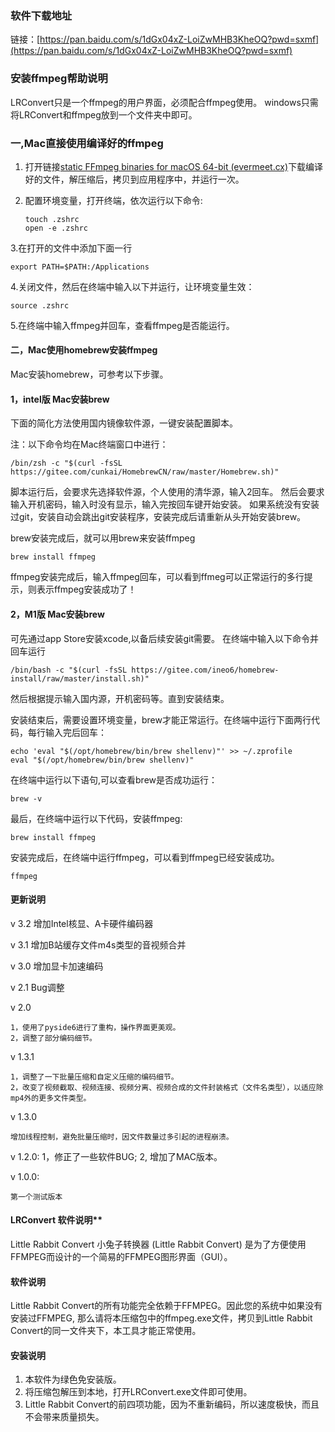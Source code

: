 ### 软件下载地址

链接：[https://pan.baidu.com/s/1dGx04xZ-LoiZwMHB3KheOQ?pwd=sxmf](https://pan.baidu.com/s/1dGx04xZ-LoiZwMHB3KheOQ?pwd=sxmf)

### 安装ffmpeg帮助说明

LRConvert只是一个ffmpeg的用户界面，必须配合ffmpeg使用。
windows只需将LRConvert和ffmpeg放到一个文件夹中即可。

### 一,Mac直接使用编译好的ffmpeg

1. 打开链接[static FFmpeg binaries for macOS 64-bit (evermeet.cx)](https://evermeet.cx/ffmpeg/)下载编译好的文件，解压缩后，拷贝到应用程序中，并运行一次。
2. 配置环境变量，打开终端，依次运行以下命令:

   ```
   touch .zshrc
   open -e .zshrc
   ```

3.在打开的文件中添加下面一行

```
export PATH=$PATH:/Applications
```

4.关闭文件，然后在终端中输入以下并运行，让环境变量生效：

```
source .zshrc
```

5.在终端中输入ffmpeg并回车，查看ffmpeg是否能运行。

#### 二，Mac使用homebrew安装ffmpeg

Mac安装homebrew，可参考以下步骤。

#### 1，intel版 Mac安装brew

下面的简化方法使用国内镜像软件源，一键安装配置脚本。

注：以下命令均在Mac终端窗口中进行：

```
/bin/zsh -c "$(curl -fsSL https://gitee.com/cunkai/HomebrewCN/raw/master/Homebrew.sh)"
```

脚本运行后，会要求先选择软件源，个人使用的清华源，输入2回车。
然后会要求输入开机密码，输入时没有显示，输入完按回车键开始安装。
如果系统没有安装过git，安装自动会跳出git安装程序，安装完成后请重新从头开始安装brew。

brew安装完成后，就可以用brew来安装ffmpeg

```
brew install ffmpeg
```

ffmpeg安装完成后，输入ffmpeg回车，可以看到ffmeg可以正常运行的多行提示，则表示ffmpeg安装成功了！

#### 2，M1版 Mac安装brew

可先通过app Store安装xcode,以备后续安装git需要。
在终端中输入以下命令并回车运行

```
/bin/bash -c "$(curl -fsSL https://gitee.com/ineo6/homebrew-install/raw/master/install.sh)"
```

然后根据提示输入国内源，开机密码等。直到安装结束。

安装结束后，需要设置环境变量，brew才能正常运行。在终端中运行下面两行代码，每行输入完后回车：

```
echo 'eval "$(/opt/homebrew/bin/brew shellenv)"' >> ~/.zprofile
eval "$(/opt/homebrew/bin/brew shellenv)"
```

在终端中运行以下语句,可以查看brew是否成功运行：

```
brew -v
```

最后，在终端中运行以下代码，安装ffmpeg:

```
brew install ffmpeg
```

安装完成后，在终端中运行ffmpeg，可以看到ffmpeg已经安装成功。

```
ffmpeg
```

#### 更新说明

v 3.2
     增加Intel核显、A卡硬件编码器

v 3.1
     增加B站缓存文件m4s类型的音视频合并

v 3.0
     增加显卡加速编码

v 2.1
     Bug调整

v 2.0

    1，使用了pyside6进行了重构，操作界面更美观。
    2，调整了部分编码细节。

v 1.3.1

    1，调整了一下批量压缩和自定义压缩的编码细节。
    2，改变了视频截取、视频连接、视频分离、视频合成的文件封装格式（文件名类型），以适应除mp4外的更多文件类型。

v 1.3.0

    增加线程控制，避免批量压缩时，因文件数量过多引起的进程崩溃。

v 1.2.0:
    1，修正了一些软件BUG;
    2, 增加了MAC版本。

v 1.0.0:

    第一个测试版本

#### LRConvert 软件说明**

Little Rabbit Convert 小兔子转换器 (Little Rabbit Convert) 是为了方便使用FFMPEG而设计的一个简易的FFMPEG图形界面（GUI）。

#### 软件说明

Little Rabbit Convert的所有功能完全依赖于FFMPEG。因此您的系统中如果没有安装过FFMPEG,
那么请将本压缩包中的ffmpeg.exe文件，拷贝到Little Rabbit Convert的同一文件夹下，本工具才能正常使用。

#### 安装说明

1. 本软件为绿色免安装版。
2. 将压缩包解压到本地，打开LRConvert.exe文件即可使用。
3. Little Rabbit Convert的前四项功能，因为不重新编码，所以速度极快，而且不会带来质量损失。
